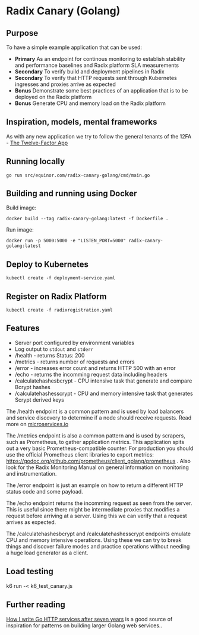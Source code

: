 # Radix Canary (Golang)
 
## Purpose

To have a simple example application that can be used:

- **Primary** As an endpoint for continous monitoring to establish stability and performance baselines and Radix platform SLA measurements
- **Secondary** To verify build and deployment pipelines in Radix
- **Secondary** To verify that HTTP requests sent through Kubernetes ingresses and proxies arrive as expected
- __Bonus__ Demonstrate some best practices of an application that is to be deployed on the Radix platform
- __Bonus__ Generate CPU and memory load on the Radix platform


## Inspiration, models, mental frameworks

As with any new application we try to follow the general tenants of the 12FA - [The Twelve-Factor App](https://12factor.net/)

## Running locally

  `go run src/equinor.com/radix-canary-golang/cmd/main.go`

## Building and running using Docker

Build image:

  `docker build --tag radix-canary-golang:latest -f Dockerfile .`

Run image:

  `docker run -p 5000:5000 -e "LISTEN_PORT=5000" radix-canary-golang:latest`

## Deploy to Kubernetes

  `kubectl create -f deployment-service.yaml`

## Register on Radix Platform

  `kubectl create -f radixregistration.yaml`

## Features

- Server port configured by environment variables
- Log output to `stdout` and `stderr`
- /health - returns Status: 200
- /metrics - returns number of requests and errors
- /error - increases error count and returns HTTP 500 with an error
- /echo - returns the incomming request data including headers
- /calculatehashesbcrypt - CPU intensive task that generate and compare Bcrypt hashes
- /calculatehashesscrypt - CPU and memory intensive task that generates Scrypt derived keys 

The /health endpoint is a common pattern and is used by load balancers and service discovery to determine if a node should receive requests. Read more on [microservices.io](http://microservices.io/patterns/observability/health-check-api.html)

The /metrics endpoint is also a common pattern and is used by scrapers, such as Prometheus, to gather application metrics. This application spits out a very basic Prometheus-compatible counter. For production you should use the official Prometheus client libraries to export metrics: https://godoc.org/github.com/prometheus/client_golang/prometheus . Also look for the Radix Monitoring Manual on general information on monitoring and instrumentation. 

The /error endpoint is just an example on how to return a different HTTP status code and some payload.

The /echo endpoint returns the incomming request as seen from the server. This is useful since there might be intermediate proxies that modifies a request before arriving at a server. Using this we can verify that a request arrives as expected.

The /calculatehashesbcrypt and /calculatehashesscrypt endpoints emulate CPU and memory intensive operations. Using these we can try to break things and discover failure modes and practice operations without needing a huge load generator as a client.

## Load testing

k6 run -< k6_test_canary.js

## Further reading

[How I write Go HTTP services after seven years](https://medium.com/statuscode/how-i-write-go-http-services-after-seven-years-37c208122831) is a good source of inspiration for patterns on building larger Golang web services.. 

